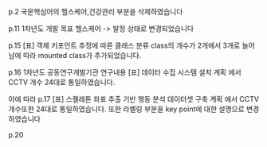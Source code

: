 p.2
국문핵심어의 헬스케어,건강관리 부분을 삭제하였습니다

p.11
1차년도 개발 목표 헬스케어 -> 발정 상태로 변경되었습니다

p.15 [표] 객체 키포인트 추정에 따른 클래스 분류
class의 개수가 2개에서 3개로 늘어남에 따라
mounted class가 추가되었습니다.

p.16
1차년도 공동연구개발기관 연구내용
[표] 데이터 수집 시스템 설치 계획
에서 CCTV 개수 24대로 통일하였습니다.

이에 따라 p.17 
[표] 스켈레톤 좌표 추출 기반 행동 분석 데이터셋 구축 계획
에서 CCTV 개수또한 24대로 통일하였습니다.
또한 라벨링 부분을 key point에 대한 설명으로 변경하였습니다

p.20

